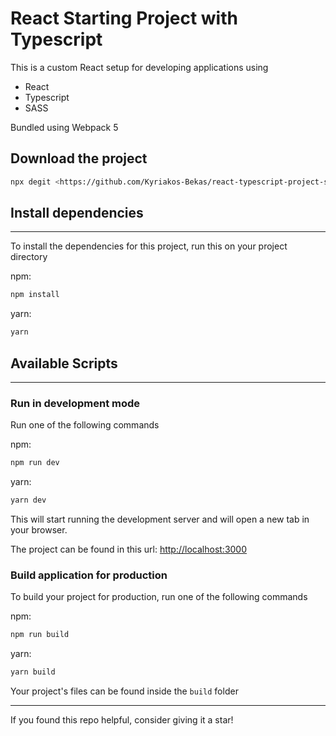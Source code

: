 # React Starting Project with Typescript

This is a custom React setup for developing applications using

-   React
-   Typescript
-   SASS

Bundled using Webpack 5

## Download the project

```bash
npx degit <https://github.com/Kyriakos-Bekas/react-typescript-project-starter> my-app
```

## Install dependencies

---

To install the dependencies for this project, run this on your project directory

npm:

```bash
npm install
```

yarn:

```bash
yarn
```

## Available Scripts

---

### Run in development mode

Run one of the following commands

npm:

```bash
npm run dev
```

yarn:

```bash
yarn dev
```

This will start running the development server and will open a new tab in your browser.

The project can be found in this url: <http://localhost:3000>

### Build application for production

To build your project for production, run one of the following commands

npm:

```bash
npm run build
```

yarn:

```bash
yarn build
```

Your project's files can be found inside the `build` folder

---

If you found this repo helpful, consider giving it a star!

